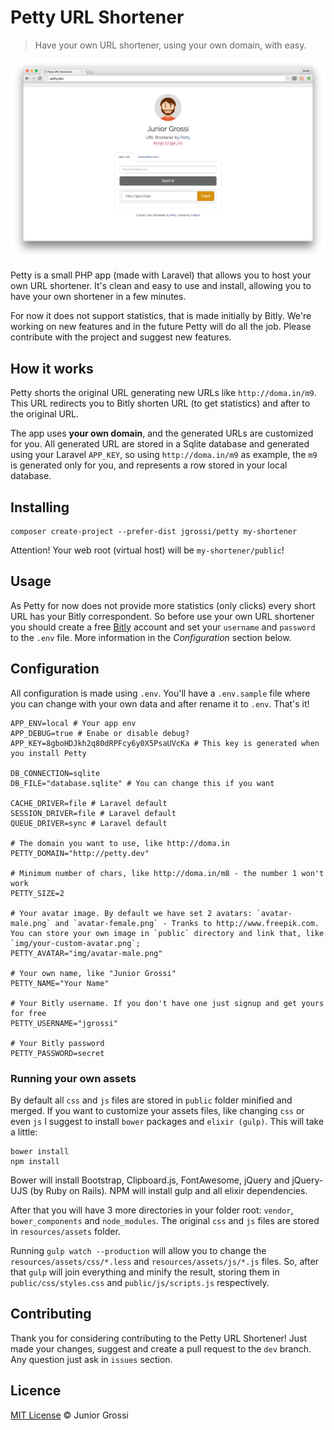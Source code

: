 # Petty URL Shortener

> Have your own URL shortener, using your own domain, with easy.

<img width="600" src="./public/img/screenshot.png" alt="Petty Screenshot">


Petty is a small PHP app (made with Laravel) that allows you to host your own URL shortener. It's clean and easy to use and install, allowing you to have your own shortener in a few minutes. 

For now it does not support statistics, that is made initially by Bitly. We're working on new features and in the future Petty will do all the job. Please contribute with the project and suggest new features.

## How it works

Petty shorts the original URL generating new URLs like `http://doma.in/m9`. This URL redirects you to Bitly shorten URL (to get statistics) and after to the original URL.

The app uses **your own domain**, and the generated URLs are customized for you. All generated URL are stored in a Sqlite database and generated using your Laravel `APP_KEY`, so using `http://doma.in/m9` as example, the `m9` is generated only for you, and represents a row stored in your local database.

## Installing

```
composer create-project --prefer-dist jgrossi/petty my-shortener
```

Attention! Your web root (virtual host) will be `my-shortener/public`!

## Usage

As Petty for now does not provide more statistics (only clicks) every short URL has your Bitly correspondent. So before use your own URL shortener you should create a free [Bitly](http://bitly.com) account and set your `username` and `password` to the `.env` file. More information in the *Configuration* section below.

## Configuration

All configuration is made using `.env`. You'll have a `.env.sample` file where you can change with your own data and after rename it to `.env`. That's it!

```
APP_ENV=local # Your app env
APP_DEBUG=true # Enabe or disable debug?
APP_KEY=8gboHDJkh2q80dRPFcy6y0X5PsaUVcKa # This key is generated when you install Petty

DB_CONNECTION=sqlite
DB_FILE="database.sqlite" # You can change this if you want

CACHE_DRIVER=file # Laravel default
SESSION_DRIVER=file # Laravel default
QUEUE_DRIVER=sync # Laravel default

# The domain you want to use, like http://doma.in
PETTY_DOMAIN="http://petty.dev"

# Minimum number of chars, like http://doma.in/m8 - the number 1 won't work
PETTY_SIZE=2 

# Your avatar image. By default we have set 2 avatars: `avatar-male.png` and `avatar-female.png` - Tranks to http://www.freepik.com. You can store your own image in `public` directory and link that, like `img/your-custom-avatar.png`;
PETTY_AVATAR="img/avatar-male.png"

# Your own name, like "Junior Grossi"
PETTY_NAME="Your Name" 

# Your Bitly username. If you don't have one just signup and get yours for free
PETTY_USERNAME="jgrossi" 

# Your Bitly password
PETTY_PASSWORD=secret  
```

### Running your own assets

By default all `css` and `js` files are stored in `public` folder minified and merged. If you want to customize your assets files, like changing `css` or even `js` I suggest to install `bower` packages and `elixir (gulp)`. This will take a little:

```
bower install
npm install
```

Bower will install Bootstrap, Clipboard.js, FontAwesome, jQuery and jQuery-UJS (by Ruby on Rails). NPM will install gulp and all elixir dependencies. 

After that you will have 3 more directories in your folder root: `vendor`, `bower_components` and `node_modules`. The original `css` and `js` files are stored in `resources/assets` folder.

Running `gulp watch --production` will allow you to change the `resources/assets/css/*.less` and `resources/assets/js/*.js` files. So, after that `gulp` will join everything and minify the result, storing them in `public/css/styles.css` and `public/js/scripts.js` respectively.

## Contributing

Thank you for considering contributing to the Petty URL Shortener! Just made your changes, suggest and create a pull request to the `dev` branch. Any question just ask in `issues` section.

## Licence

[MIT License](http://jgrossi.mit-license.org/) © Junior Grossi
